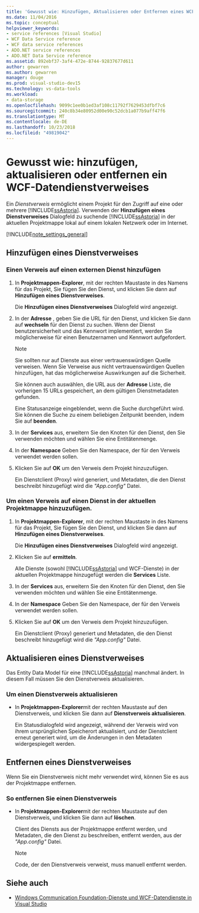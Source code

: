 ```yaml
---
title: 'Gewusst wie: Hinzufügen, Aktualisieren oder Entfernen eines WCF-Datendienstverweises'
ms.date: 11/04/2016
ms.topic: conceptual
helpviewer_keywords:
- service references [Visual Studio]
- WCF Data Service reference
- WCF data service references
- ADO.NET service references
- ADO.NET Data Service reference
ms.assetid: 892ebf37-3af4-472e-8744-92837677d611
author: gewarren
ms.author: gewarren
manager: douge
ms.prod: visual-studio-dev15
ms.technology: vs-data-tools
ms.workload:
- data-storage
ms.openlocfilehash: 9099c1ee0b1ed3af108c11792f7629453dfbf7c6
ms.sourcegitcommit: 240c8b34e80952d00e90c52dcb1a077b9aff47f6
ms.translationtype: MT
ms.contentlocale: de-DE
ms.lasthandoff: 10/23/2018
ms.locfileid: "49819042"
---
```

# <a name="how-to-add-update-or-remove-a-wcf-data-service-reference"></a>Gewusst wie: hinzufügen, aktualisieren oder entfernen ein WCF-Datendienstverweises
Ein *Dienstverweis* ermöglicht einem Projekt für den Zugriff auf eine oder mehrere [!INCLUDE[ssAstoria](../data-tools/includes/ssastoria_md.md)]. Verwenden der **Hinzufügen eines Dienstverweises** Dialogfeld zu suchende [!INCLUDE[ssAstoria](../data-tools/includes/ssastoria_md.md)] in der aktuellen Projektmappe lokal auf einem lokalen Netzwerk oder im Internet.

[!INCLUDE[note_settings_general](../data-tools/includes/note_settings_general_md.md)]

## <a name="add-a-service-reference"></a>Hinzufügen eines Dienstverweises

### <a name="to-add-a-reference-to-an-external-service"></a>Einen Verweis auf einen externen Dienst hinzufügen

1.  In **Projektmappen-Explorer**, mit der rechten Maustaste in des Namens für das Projekt, Sie fügen Sie den Dienst, und klicken Sie dann auf **Hinzufügen eines Dienstverweises**.

     Die **Hinzufügen eines Dienstverweises** Dialogfeld wird angezeigt.

2.  In der **Adresse** , geben Sie die URL für den Dienst, und klicken Sie dann auf **wechseln** für den Dienst zu suchen. Wenn der Dienst benutzersicherheit und das Kennwort implementiert, werden Sie möglicherweise für einen Benutzernamen und Kennwort aufgefordert.

    > [!NOTE]
    >  Sie sollten nur auf Dienste aus einer vertrauenswürdigen Quelle verweisen. Wenn Sie Verweise aus nicht vertrauenswürdigen Quellen hinzufügen, hat das möglicherweise Auswirkungen auf die Sicherheit.

     Sie können auch auswählen, die URL aus der **Adresse** Liste, die vorherigen 15 URLs gespeichert, an dem gültigen Dienstmetadaten gefunden.

     Eine Statusanzeige eingeblendet, wenn die Suche durchgeführt wird. Sie können die Suche zu einem beliebigen Zeitpunkt beenden, indem Sie auf **beenden**.

3.  In der **Services** aus, erweitern Sie den Knoten für den Dienst, den Sie verwenden möchten und wählen Sie eine Entitätenmenge.

4.  In der **Namespace** Geben Sie den Namespace, der für den Verweis verwendet werden sollen.

5.  Klicken Sie auf **OK** um den Verweis dem Projekt hinzuzufügen.

     Ein Dienstclient (Proxy) wird generiert, und Metadaten, die den Dienst beschreibt hinzugefügt wird die *"App.config"* Datei.

### <a name="to-add-a-reference-to-a-service-in-the-current-solution"></a>Um einen Verweis auf einen Dienst in der aktuellen Projektmappe hinzuzufügen.

1. In **Projektmappen-Explorer**, mit der rechten Maustaste in des Namens für das Projekt, Sie fügen Sie den Dienst, und klicken Sie dann auf **Hinzufügen eines Dienstverweises**.

    Die **Hinzufügen eines Dienstverweises** Dialogfeld wird angezeigt.

2. Klicken Sie auf **ermitteln**.

    Alle Dienste (sowohl [!INCLUDE[ssAstoria](../data-tools/includes/ssastoria_md.md)] und WCF-Dienste) in der aktuellen Projektmappe hinzugefügt werden die **Services** Liste.

3. In der **Services** aus, erweitern Sie den Knoten für den Dienst, den Sie verwenden möchten und wählen Sie eine Entitätenmenge.

4. In der **Namespace** Geben Sie den Namespace, der für den Verweis verwendet werden sollen.

5. Klicken Sie auf **OK** um den Verweis dem Projekt hinzuzufügen.

    Ein Dienstclient (Proxy) generiert und Metadaten, die den Dienst beschreibt hinzugefügt wird die *"App.config"* Datei.

## <a name="update-a-service-reference"></a>Aktualisieren eines Dienstverweises
 Das Entity Data Model für eine [!INCLUDE[ssAstoria](../data-tools/includes/ssastoria_md.md)] manchmal ändert. In diesem Fall müssen Sie den Dienstverweis aktualisieren.

### <a name="to-update-a-service-reference"></a>Um einen Dienstverweis aktualisieren

-   In **Projektmappen-Explorer**mit der rechten Maustaste auf den Dienstverweis, und klicken Sie dann auf **Dienstverweis aktualisieren**.

     Ein Statusdialogfeld wird angezeigt, während der Verweis wird von ihrem ursprünglichen Speicherort aktualisiert, und der Dienstclient erneut generiert wird, um die Änderungen in den Metadaten widergespiegelt werden.

## <a name="remove-a-service-reference"></a>Entfernen eines Dienstverweises
 Wenn Sie ein Dienstverweis nicht mehr verwendet wird, können Sie es aus der Projektmappe entfernen.

### <a name="to-remove-a-service-reference"></a>So entfernen Sie einen Dienstverweis

-   In **Projektmappen-Explorer**mit der rechten Maustaste auf den Dienstverweis, und klicken Sie dann auf **löschen**.

     Client des Diensts aus der Projektmappe entfernt werden, und Metadaten, die den Dienst zu beschreiben, entfernt werden, aus der *"App.config"* Datei.

    > [!NOTE]
    >  Code, der den Dienstverweis verweist, muss manuell entfernt werden.

## <a name="see-also"></a>Siehe auch

- [Windows Communication Foundation-Dienste und WCF-Datendienste in Visual Studio](../data-tools/windows-communication-foundation-services-and-wcf-data-services-in-visual-studio.md)